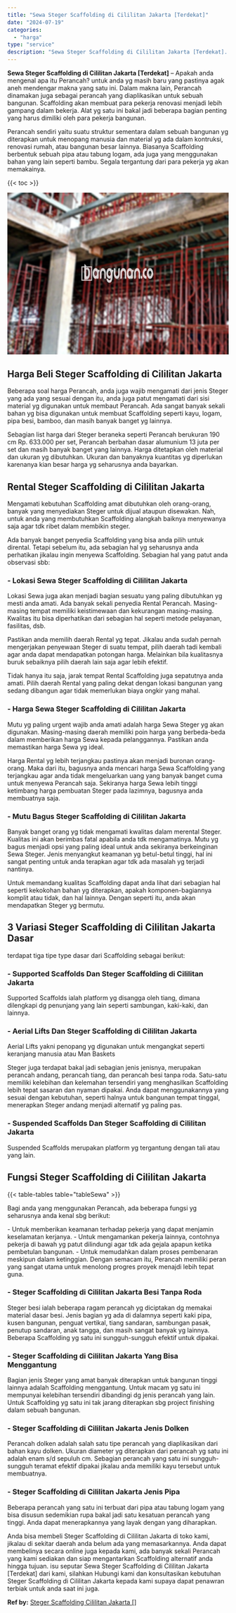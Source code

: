 ```yaml
---
title: "Sewa Steger Scaffolding di Cililitan Jakarta [Terdekat]"
date: "2024-07-19"
categories: 
  - "harga"
type: "service"
description: "Sewa Steger Scaffolding di Cililitan Jakarta [Terdekat]. Anda bisa membeli Steger Scaffolding di Cililitan Jakarta di toko kami, jikalau di sekitar daerah an..."
---
```


**Sewa Steger Scaffolding di Cililitan Jakarta \[Terdekat\]** – Apakah anda mengenal apa itu Perancah? untuk anda yg masih baru yang pastinya agak aneh mendengar makna yang satu ini. Dalam makna lain, Perancah dinamakan juga sebagai perancah yang diaplikasikan untuk sebuah bangunan. Scaffolding akan membuat para pekerja renovasi menjadi lebih gampang dalam bekerja. Alat yg satu ini bakal jadi beberapa bagian penting yang harus dimiliki oleh para pekerja bangunan.

Perancah sendiri yaitu suatu struktur sementara dalam sebuah bangunan yg diterapkan untuk menopang manusia dan material yg ada dalam kontruksi, renovasi rumah, atau bangunan besar lainnya. Biasanya Scaffolding berbentuk sebuah pipa atau tabung logam, ada juga yang menggunakan bahan yang lain seperti bambu. Segala tergantung dari para pekerja yg akan memakainya.

{{< toc >}}

![Sewa Steger Scaffolding di Cililitan Jakarta [Terdekat]](/images/sewa-scaffolding-steger-17.png)

## Harga Beli Steger Scaffolding di Cililitan Jakarta

Beberapa soal harga Perancah, anda juga wajib mengamati dari jenis Steger yang ada yang sesuai dengan itu, anda juga patut mengamati dari sisi material yg digunakan untuk membaut Perancah. Ada sangat banyak sekali bahan yg bisa digunakan untuk membuat Scaffolding seperti kayu, logam, pipa besi, bamboo, dan masih banyak banget yg lainnya.

Sebagian list harga dari Steger beraneka seperti Perancah berukuran 190 cm Rp. 633.000 per set, Perancah berbahan dasar alumunium 13 juta per set dan masih banyak banget yang lainnya. Harga ditetapkan oleh material dan ukuran yg dibutuhkan. Ukuran dan banyaknya kuantitas yg diperlukan karenanya kian besar harga yg seharusnya anda bayarkan.

## Rental Steger Scaffolding di Cililitan Jakarta

Mengamati kebutuhan Scaffolding amat dibutuhkan oleh orang-orang, banyak yang menyediakan Steger untuk dijual ataupun disewakan. Nah, untuk anda yang membutuhkan Scaffolding alangkah baiknya menyewanya saja agar tdk ribet dalam membikin steger.

Ada banyak banget penyedia Scaffolding yang bisa anda pilih untuk dirental. Tetapi sebelum itu, ada sebagian hal yg seharusnya anda perhatikan jikalau ingin menyewa Scaffolding. Sebagian hal yang patut anda observasi sbb:

### \- Lokasi Sewa Steger Scaffolding di Cililitan Jakarta

Lokasi Sewa juga akan menjadi bagian sesuatu yang paling dibutuhkan yg mesti anda amati. Ada banyak sekali penyedia Rental Perancah. Masing-masing tempat memiliki keistimewaan dan kekurangan masing-masing. Kwalitas itu bisa diperhatikan dari sebagian hal seperti metode pelayanan, fasilitas, dsb.

Pastikan anda memilih daerah Rental yg tepat. Jikalau anda sudah pernah mengerjakan penyewaan Steger di suatu tempat, pilih daerah tadi kembali agar anda dapat mendapatkan potongan harga. Melainkan bila kualitasnya buruk sebaiknya pilih daerah lain saja agar lebih efektif.

Tidak hanya itu saja, jarak tempat Rental Scaffolding juga sepatutnya anda amati. Pilih daerah Rental yang paling dekat dengan lokasi bangunan yang sedang dibangun agar tidak memerlukan biaya ongkir yang mahal.

### \- Harga Sewa Steger Scaffolding di Cililitan Jakarta

Mutu yg paling urgent wajib anda amati adalah harga Sewa Steger yg akan digunakan. Masing-masing daerah memiliki poin harga yang berbeda-beda dalam memberikan harga Sewa kepada pelanggannya. Pastikan anda memastikan harga Sewa yg ideal.

Harga Rental yg lebih terjangkau pastinya akan menjadi buronan orang-orang. Maka dari itu, bagusnya anda mencari harga Sewa Scaffolding yang terjangkau agar anda tidak mengeluarkan uang yang banyak banget cuma untuk menyewa Perancah saja. Sekiranya harga Sewa lebih tinggi ketimbang harga pembuatan Steger pada lazimnya, bagusnya anda membuatnya saja.

### \- Mutu Bagus Steger Scaffolding di Cililitan Jakarta

Banyak banget orang yg tidak mengamati kwalitas dalam merental Steger. Kualitas ini akan berimbas fatal apabila anda tdk mengamatinya. Mutu yg bagus menjadi opsi yang paling ideal untuk anda sekiranya berkeinginan Sewa Steger. Jenis menyangkut keamanan yg betul-betul tinggi, hal ini sangat penting untuk anda terapkan agar tdk ada masalah yg terjadi nantinya.

Untuk memandang kualitas Scaffolding dapat anda lihat dari sebagian hal seperti kekokohan bahan yg diterapkan, apakah komponen-bagiannya komplit atau tidak, dan hal lainnya. Dengan seperti itu, anda akan mendapatkan Steger yg bermutu.

## 3 Variasi Steger Scaffolding di Cililitan Jakarta Dasar

terdapat tiga tipe type dasar dari Scaffolding sebagai berikut:

### \- Supported Scaffolds Dan Steger Scaffolding di Cililitan Jakarta

Supported Scaffolds ialah platform yg disangga oleh tiang, dimana dilengkapi dg penunjang yang lain seperti sambungan, kaki-kaki, dan lainnya.

### \- Aerial Lifts Dan Steger Scaffolding di Cililitan Jakarta

Aerial Lifts yakni penopang yg digunakan untuk mengangkat seperti keranjang manusia atau Man Baskets

Steger juga terdapat bakal jadi sebagian jenis jenisnya, merupakan perancah andang, perancah tiang, dan perancah besi tanpa roda. Satu-satu memiliki kelebihan dan kelemahan tersendiri yang menghasilkan Scaffolding lebih tepat sasaran dan nyaman dipakai. Anda dapat menggunakannya yang sesuai dengan kebutuhan, seperti halnya untuk bangunan tempat tinggal, menerapkan Steger andang menjadi alternatif yg paling pas.

### \- Suspended Scaffolds Dan Steger Scaffolding di Cililitan Jakarta

Suspended Scaffolds merupakan platform yg tergantung dengan tali atau yang lain.

## Fungsi Steger Scaffolding di Cililitan Jakarta

{{< table-tables table="tableSewa" >}}

Bagi anda yang menggunakan Perancah, ada beberapa fungsi yg seharusnya anda kenal sbg berikut:

\- Untuk memberikan keamanan terhadap pekerja yang dapat menjamin keselamatan kerjanya. - Untuk mengamankan pekerja lainnya, contohnya pekerja di bawah yg patut dilindungi agar tdk ada gejala apapun ketika pembetulan bangunan. - Untuk memudahkan dalam proses pembenaran meskipun dalam ketinggian. Dengan semacam itu, Perancah memiliki peran yang sangat utama untuk menolong progres proyek menajdi lebih tepat guna.

### \- Steger Scaffolding di Cililitan Jakarta Besi Tanpa Roda

Steger besi ialah beberapa ragam perancah yg diciptakan dg memakai material dasar besi. Jenis bagian yg ada di dalamnya seperti kaki pipa, kusen bangunan, penguat vertikal, tiang sandaran, sambungan pasak, penutup sandaran, anak tangga, dan masih sangat banyak yg lainnya. Beberapa Scaffolding yg satu ini sungguh-sungguh efektif untuk dipakai.

### \- Steger Scaffolding di Cililitan Jakarta Yang Bisa Menggantung

Bagian jenis Steger yang amat banyak diterapkan untuk bangunan tinggi lainnya adalah Scaffolding menggantung. Untuk macam yg satu ini mempunyai kelebihan tersendiri dibandingi dg jenis perancah yang lain. Untuk Scaffolding yg satu ini tak jarang diterapkan sbg project finishing dalam sebuah bangunan.

### \- Steger Scaffolding di Cililitan Jakarta Jenis Dolken

Perancah dolken adalah salah satu tipe perancah yang diaplikasikan dari bahan kayu dolken. Ukuran diameter yg diterapkan dari perancah yg satu ini adalah enam s/d sepuluh cm. Sebagian perancah yang satu ini sungguh-sungguh teramat efektif dipakai jikalau anda memiliki kayu tersebut untuk membuatnya.

### \- Steger Scaffolding di Cililitan Jakarta Jenis Pipa

Beberapa perancah yang satu ini terbuat dari pipa atau tabung logam yang bisa disusun sedemikian rupa bakal jadi satu kesatuan perancah yang tinggi. Anda dapat menerapkannya yang layak dengan yang diharapkan.

Anda bisa membeli Steger Scaffolding di Cililitan Jakarta di toko kami, jikalau di sekitar daerah anda belum ada yang memasarkannya. Anda dapat membelinya secara online juga kepada kami, ada banyak sekali Perancah yang kami sediakan dan siap mengantarkan Scaffolding alternatif anda hingga tujuan. isu seputar Sewa Steger Scaffolding di Cililitan Jakarta \[Terdekat\] dari kami, silahkan Hubungi kami dan konsultasikan kebutuhan Steger Scaffolding di Cililitan Jakarta kepada kami supaya dapat penawran terbiak untuk anda saat ini juga.

**Ref by:** [Steger Scaffolding Cililitan Jakarta []](https://id.wikipedia.org/wiki/Steger)
